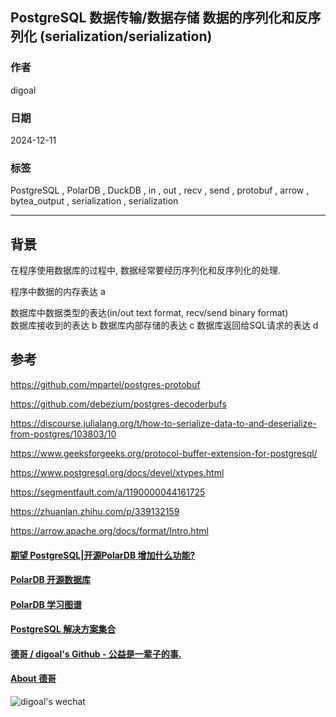 ## PostgreSQL 数据传输/数据存储 数据的序列化和反序列化 (serialization/serialization)  
              
### 作者              
digoal              
              
### 日期              
2024-12-11              
              
### 标签              
PostgreSQL , PolarDB , DuckDB , in , out , recv , send , protobuf , arrow , bytea_output , serialization , serialization        
         
----         
          
## 背景  

在程序使用数据库的过程中, 数据经常要经历序列化和反序列化的处理.


程序中数据的内存表达 a

数据库中数据类型的表达(in/out text format, recv/send binary format)  
数据库接收到的表达 b
数据库内部存储的表达 c
数据库返回给SQL请求的表达 d


## 参考

https://github.com/mpartel/postgres-protobuf

https://github.com/debezium/postgres-decoderbufs

https://discourse.julialang.org/t/how-to-serialize-data-to-and-deserialize-from-postgres/103803/10

https://www.geeksforgeeks.org/protocol-buffer-extension-for-postgresql/

https://www.postgresql.org/docs/devel/xtypes.html

https://segmentfault.com/a/1190000044161725

https://zhuanlan.zhihu.com/p/339132159

https://arrow.apache.org/docs/format/Intro.html

  
#### [期望 PostgreSQL|开源PolarDB 增加什么功能?](https://github.com/digoal/blog/issues/76 "269ac3d1c492e938c0191101c7238216")
  
  
#### [PolarDB 开源数据库](https://openpolardb.com/home "57258f76c37864c6e6d23383d05714ea")
  
  
#### [PolarDB 学习图谱](https://www.aliyun.com/database/openpolardb/activity "8642f60e04ed0c814bf9cb9677976bd4")
  
  
#### [PostgreSQL 解决方案集合](../201706/20170601_02.md "40cff096e9ed7122c512b35d8561d9c8")
  
  
#### [德哥 / digoal's Github - 公益是一辈子的事.](https://github.com/digoal/blog/blob/master/README.md "22709685feb7cab07d30f30387f0a9ae")
  
  
#### [About 德哥](https://github.com/digoal/blog/blob/master/me/readme.md "a37735981e7704886ffd590565582dd0")
  
  
![digoal's wechat](../pic/digoal_weixin.jpg "f7ad92eeba24523fd47a6e1a0e691b59")
  
